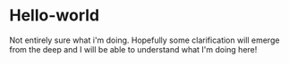 # Hello-world
Not entirely sure what i'm doing.
Hopefully some clarification will emerge from the deep and I will be able to understand what I'm doing here! 
